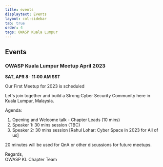```yaml
---
title: events
displaytext: Events
layout: col-sidebar
tab: true
order: 4
tags: OWASP Kuala Lumpur
---
```


## Events

### OWASP Kuala Lumpur Meetup April 2023

<b> SAT, APR 8 · 11:00 AM SST</b></br>

Our First Meetup for 2023 is scheduled

Let's join together and build a Strong Cyber Security Community here in Kuala Lumpur, Malaysia.

Agenda:
1. Opening and Welcome talk - Chapter Leads (10 mins)
2. Speaker 1: 30 mins session (TBC)
3. Speaker 2: 30 mins session [Rahul Lohar: Cyber Space in 2023 for All of us]

20 minutes will be used for QnA or other discussions for future meetups.

Regards,</br>
OWASP KL Chapter Team
